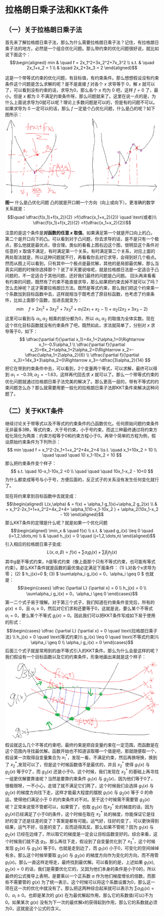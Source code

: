 # 拉格朗日乘子法和KKT条件

## （一）关于拉格朗日乘子法
首先来了解拉格朗日乘子法，那么为什么需要拉格朗日乘子法？记住，有拉格朗日乘子法的地方，必然是一个组合优化问题。那么带约束的优化问题很好说，就比如说下面这个：
$$\begin{aligned}
min & \quad f = 2x_1^2+3x_2^2+7x_3^2 \\
s.t. & \quad 2x_1+x_2 = 1 \\ 
     & \quad 2x_2+3x_3 = 2
\end{aligned}$$

这是一个带等式约束的优化问题，有目标值，有约束条件。那么想想假设没有约束条件这个问题是怎么求解的呢？是不是直接 $f$ 对各个 $x$ 求导等于 0，解 $x$ 就可以了，可以看到没有约束的话，求导为0，那么各个 $x$ 均为 0 吧，这样 $f=0$ 了，最小。但是 $x$ 都为 0 不满足约束条件呀，那么问题就来了。这里在说一点的是，为什么上面说求导为0就可以呢？理论上多数问题是可以的，但是有的问题不可以。如果求导为 0 一定可以的话，那么 $f$ 一定是个凸优化问题，什么是凸的呢？如下图所示：
![图一 什么是凸优化问题](拉格朗日乘子法和KKT条件_图_1.png)
**图一** 什么是凸优化问题
凸的就是开口朝一个方向（向上或向下）。更准确的数学关系就是：
$$\quad \dfrac{f(x_1)+f(x_2)}{2} >f(\dfrac{x_1+x_2}{2}) \quad \text{或者}\\ \dfrac{f(x_1)+f(x_2)}{2} <f(\dfrac{x_1+x_2}{2})$$

注意的是这个条件是**对函数的任意 $x$ 取值**。如果满足第一个就是开口向上的凸，第二个是开口向下的凸。可以看到对于凸问题，你去求导的话，是不是只有一个极点，那么他就是最优点，很合理。类似的看看上图右边这个图，很明显这个条件对任意的 $x$ 取值不满足，有时满足第一个关系，有时满足第二个关系，对应上面的两处取法就是，所以这种问题就不行，再看看你去对它求导，会得到好几个极点。然而从图上可以看到，只有其中一个极点是最优解，其他的是局部最优解，那么当真实问题的时候你选择那个？说了半天要说啥呢，就是拉格朗日法是一定适合于凸问题的，不一定适合于其他问题，还好我们最终的问题是凸问题。
回头再来看看有约束的问题，既然有了约束不能直接求导，那么如果把约束去掉不就可以了吗？怎么去掉呢？这才需要拉格朗日方法。既然是等式约束，那么我们把这个约束乘一个系数加到目标函数中去，这样就相当于既考虑了原目标函数，也考虑了约束条件，比如上面那个函数，加进去就变为：
$$ min \quad f = 2x_1^2+3x_2^2+7x_3^2 +\alpha _1(2x_1+x_2- 1)+\alpha _2(2x_2+3x_3 - 2) $$
这里可以看到与 $\alpha_1,\alpha_2$ 相乘的部分都为0，所以 $\alpha_1,\alpha_2$ 的取值为全体实数。现在这个优化目标函数就没有约束条件了吧，既然如此，求法就简单了，分别对 $x$ 求导等于0，如下：
$$ \dfrac{\partial f}{\partial x_1}=4x_1+2\alpha_1=0\Rightarrow x_1=-0.5\alpha_1 \\ \dfrac{\partial f}{\partial x_2}=6x_2+\alpha_1+2\alpha_2=0\Rightarrow x_2=-\dfrac{\alpha_1+2\alpha_2}{6} \\ \dfrac{\partial f}{\partial x_3}=14x_3+3\alpha_2=0\Rightarrow x_3=-\dfrac{3\alpha_2}{14} $$
把它在带到约束条件中去，可以看到，2个变量两个等式，可以求解，最终可以得到 $\alpha_1 = -0.39, \alpha_2 = -1.63$，这样再代回去求 $x$ 就可以了。那么一个带等式约束的优化问题就通过拉格朗日乘子法完美的解决了。那么更高一层的，带有不等式的约束问题怎么办？那么就需要用更一般化的拉格朗日乘子法即KKT条件来解决这种问题了。

## （二）关于KKT条件

继续讨论关于带等式以及不等式的约束条件的凸函数优化。任何原始问题约束条件无非最多3种，等式约束，大于号约束，小于号约束，而这三种最终通过将约束方程化简化为两类：约束方程等于0和约束方程小于0。再举个简单的方程为例，假设原始约束条件为下列所示：
$$ min \quad f = x_1^2-2x_1+1+x_2^2+4x_2+4 \\s.t. \quad x_1+10x_2 > 10 \\ \quad \quad \quad 10 x_1-10x_2 < 10 $$
那么把约束条件变个样子：
$$ s.t. \quad 10-x_1-10x_2 <0 \\ \quad \quad \quad 10x_1-x_2 - 10<0 $$
为什么都变成等号与小于号，方便后面的，反正式子的关系没有发生任何变化就行了。

现在将约束拿到目标函数中去就变成： 
$$\begin{aligned}
L(x,\alpha) & = f(x) + \alpha_1 g_1(x)+\alpha_2 g_2(x) \\ 
& = x_1^2-2x_1+1+x_2^2+4x_2+4+ \alpha_1(10-x_1-10x_2 ) + \alpha_2(10x_1-x_2 - 10) 
\end{aligned}$$
那么KKT条件的定理是什么呢？就是如果一个优化问题
$$\begin{aligned}
\min_x & \quad f(x) \\
s.t.   & \quad g_i(x) \leq 0 \quad (i=1,2,\dots,m) \\ 
       & \quad h_j(x) = 0 \quad (j=1,2,\dots,n)
\end{aligned}$$
引入相应的拉格朗日乘子变成:
$$L(x,\alpha,\beta) = f(x) + \sum \alpha_i g_i(x) + \sum \beta_j h_j(x)$$
其中$g$是不等式约束，$h$是等式约束（像上面那个只有不等式约束，也可能有等式约束）。那么KKT条件就是函数的最优值必定满足下面条件：
(1) L对各个x求导为零； 
(2) $ h_j(x)=0 $; 
(3) $ \sum\alpha_i g_i(x) = 0，\alpha_i \geq 0 $
也就是：
$$\begin{cases}
\dfrac {\partial L} {\partial x} = 0 \\
h_j(x) = 0 \\
\sum\alpha_i g_i(x) = 0，\alpha_i \geq 0
\end{cases}$$
第一二个式子易于理解。对于第三个式子，我们知道在约束条件变完后，所有的 $g(x) \leq 0$，且 $\alpha_i \geq 0$，然后对它们求和还要等于0，这就是说，要么某个不等式 $\alpha_i = 0$，要么某个不等式 $g_i(x) = 0$。因此我们可以把KKT条件写成如下易于使用的形式：
$$\begin{cases}
\dfrac {\partial L} {\partial x} = 0 \quad \text{拉格朗日乘子法} \\
h_j(x) = 0 \quad \text{等式约束}\\
g_i(x) \leq 0 \quad \text{不等式约束}\\
\alpha_i \geq 0 \\
\alpha_i g_i(x) = 0
\end{cases}$$
后面三个式子就是常用到的由不等式引入的KKT条件。那么为什么会是这样的呢？我们假设有一个目标函数以及它的约束条件，形象地画出来就是这个样子：
![图二 什么是凸优化问题](拉格朗日乘子法和KKT条件_图_2.png)
假设就这么几个不等式约束吧，最终约束是把自变量约束在一定范围，而函数是在这个范围内寻找最优解。函数开始也不知道该取哪一个值是吧，那就随便取一个，假设某一次取得自变量集合为 $x_1^*$，发现一看，不满足约束，然后再换呀换，换到了 $x_2^*$,发现可以了，但是这个时候函数值不是最优的，并且 $x_2^*$ 使得 $g_1(x)$ 与 $g_2(x)$ 等于0了，而 $g_3(x)$ 还是小于0。这个时候，我们发现在 $x_2^*$ 的基础上再寻找一组更优解要靠谁呢？当然是要靠约束条件 $g_1(x)$ 与 $g_2(x)$，因为他们等于0了，很极限呀，一不小心，走错了就不满足它们两了，这个时候我们会选择 $g_1(x)$ 与 $g_2(x)$ 的梯度方向往下走，这样才能最大程度的摆脱 $g_1(x)$ 与 $g_2(x)$ 等于 0 的命运，使得他们满足小于 0 的约束条件对不对。至于这个时候需不需要管 $g_3(x)$ 呢？正常来说管不管都可以，如果管了，也取  $g_3(x)$ 在$x_2^*$ 处的梯度的话，因为 $g_3(x)$已经满足了小于0的条件，这个时候在取在 $x_2^*$ 处的梯度，你能保证它是往好的变了还是往差的变了？答案是都有可能。运气好，往好的变了，可以更快得到结果，运气不好，往差的变了，反而适得其反。那么如果不管呢？因为 $g_1(x)$ 与 $g_2(x)$ 已经在边缘了，所以取它的梯度是一定会让目标函数变好的。综合来看，这个时候我们就不选 $g_3$。那么再往下走，假设到了自变量优化到了 $x_3^*$，这个时候发现 $g_2(x)$ 与 $g_3(x)$ 等于0，也就是走到边了，而 $g_1(x)$ 小于0，可变化的空间绰绰有余，那么这个时候举要取 $g_2(x)$ 与 $g_3(x)$ 的梯度方向作为变化的方向，而不用管 $g_1(x)$。那么一直这样走呀走，最终找到最优解。可以看到的是，上述如果 $g_1(x),g_2(x)=0$ 的话，我们是需要优化它的，又因为他们本身的条件是小于0的，所以最终的公式推导上表明，是要乘以一个正系数 $\alpha$ 作为他们梯度增长的倍数，而那些不需要管的 $g(x)$ 为了统一表示，这个时候可以将这个系数设置为0，那么这一项在这一次的优化中就没有了。那么把这两种综合起来就可以表示为 $\sum\alpha_ig_i(x)=0，\alpha_i\ge0$。也即是某次的 $g(x)$ 在为最优解起作用，那么它的系数值(可以)不为0。如果某次 $g(x)$ 没有为下一次的最优解$x$的获得起到作用，那么它的系数就必须为0，这就是这个公式的含义。